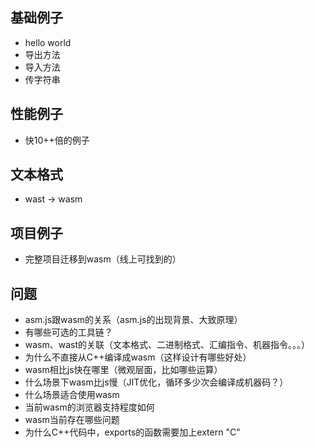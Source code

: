 ## 基础例子

* hello world
* 导出方法
* 导入方法
* 传字符串

## 性能例子

* 快10++倍的例子

## 文本格式

* wast -> wasm

## 项目例子

* 完整项目迁移到wasm（线上可找到的）

## 问题

* asm.js跟wasm的关系（asm.js的出现背景、大致原理）
* 有哪些可选的工具链？
* wasm、wast的关联（文本格式、二进制格式、汇编指令、机器指令。。。）
* 为什么不直接从C++编译成wasm（这样设计有哪些好处）
* wasm相比js快在哪里（微观层面，比如哪些运算）
* 什么场景下wasm比js慢（JIT优化，循环多少次会编译成机器码？）
* 什么场景适合使用wasm
* 当前wasm的浏览器支持程度如何
* wasm当前存在哪些问题
* 为什么C++代码中，exports的函数需要加上extern "C"
